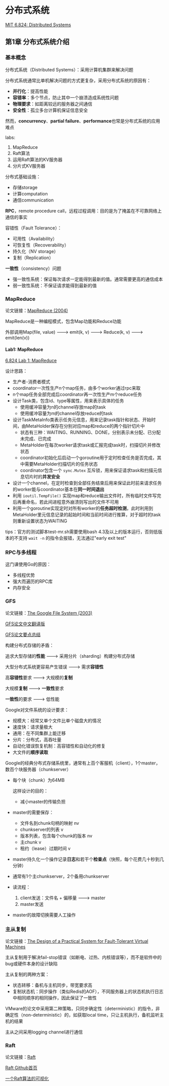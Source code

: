 # 分布式系统

[MIT 6.824: Distributed Systems](https://pdos.csail.mit.edu/6.824/index.html)

## 第1章 分布式系统介绍

### 基本概念

分布式系统（Distributed Systems）：采用计算机集群来解决问题

分布式系统通常比单机解决问题的方式更复杂，采用分布式系统的原因有：

- **并行化**：提高性能
- **容错率**：多个节点，防止其中一个崩溃造成系统性问题
- **物理要求**：如距离较远的服务器之间通信
- **安全性**：孤立多台计算机保证信息安全

然而，**concurrency**、**partial failure**、**performance**也常是分布式系统的应用难点



labs:

1. MapReduce
2. Raft算法
3. 运用Raft算法的KV服务器
4. 分片式KV服务器



分布式基础设施：

- 存储storage
- 计算computation
- 通信communication



**RPC**，remote procedure call，远程过程调用：目的是为了掩盖在不可靠网络上通信的事实



容错性（Fault Tolerance）：

- 可用性（Availability）
- 可恢复性（Recoverability）
- 持久化（NV storage）
- 复制（Replication）



**一致性**（consistency）问题

- 强一致性系统：保证每次请求一定能得到最新的值。通常需要更高的通信成本
- 弱一致性系统：不保证请求能得到最新的值





### MapReduce

论文链接：[MapReduce (2004)](https://pdos.csail.mit.edu/6.824/papers/mapreduce.pdf)

MapReduce是一种编程模式，包含Map功能和Reduce功能

外部调用Map(file, value) ---> emit(k, v) ---> Reduce(k, v) ---> emit(len(v))



#### Lab1: MapReduce

[6.824 Lab 1: MapReduce](https://pdos.csail.mit.edu/6.824/labs/lab-mr.html)



设计思路：

- 生产者-消费者模式
- coordinator一次性生产n个map任务，由多个worker通过rpc来取
- n个map任务全部完成后coordinator再一次性生产m个reduce任务
- 设计Task类，包含id、type等属性，用来表示具体的任务
  - 使用缓冲容量为n的channel存放map的task
  - 使用缓冲容量为m的channel存放reduce的task
- 设计TaskMetaInfo类表示任务元信息，用来记录task指针和状态、开始时间，由MetaHolder保存在分别对应map和reduce的两个指针切片中
  - 状态有三种：WAITING、RUNNING、DONE，分别表示未分配、已分配未完成、已完成
  - MetaHolder在每次worker请求task或汇报完成task时，扫描切片并修改状态
  - coordinator初始化后启动一个goroutine用于定时检查任务是否完成，其中需要MetaHolder扫描切片的任务状态
  - coordinator包含一个 `sync.Mutex` 互斥锁，用来保证请求task和扫描元信息切片时的**并发安全**
- 设计一个channel，在定时检查到全部任务结束后用来保证此时前来请求任务的worker能与coordinator基本在**同一时间退出**
- 利用 `ioutil.TempFile()` 实现map和reduce输出文件时，所有临时文件写完后再重命名，若此间进程意外崩溃则写出的文件不可用
- 利用一个goroutine实现定时对所有worker的**任务超时检测**，此时利用到MetaHolder里元信息记录的起始时间和当前时间进行推算，对于超时的task则重新设置状态为WAITING



tips：官方的测试脚本test-mr.sh需要使用bash 4.3及以上的版本运行，否则低版本的不支持 `wait -n` 的指令会报错，无法通过"early exit test"





### RPC与多线程

这门课使用Go的原因：

- 多线程优势
- 强大而遍历的RPC库
- 内存安全





### GFS

论文链接：[The Google File System (2003)](https://pdos.csail.mit.edu/6.824/papers/gfs.pdf)

[GFS论文中文翻译版](https://developer.aliyun.com/article/586529)

[GFS论文要点总结](https://blog.csdn.net/yuyixinye/article/details/43483139?ops_request_misc=%257B%2522request%255Fid%2522%253A%2522165148078416782388045568%2522%252C%2522scm%2522%253A%252220140713.130102334.pc%255Fall.%2522%257D&request_id=165148078416782388045568&biz_id=0&utm_medium=distribute.pc_search_result.none-task-blog-2~all~first_rank_ecpm_v1~hot_rank-1-43483139.142^v9^pc_search_result_cache,157^v4^control&utm_term=The+Google+File+System&spm=1018.2226.3001.4187)



构建分布式存储的矛盾：

追求大型存储的**性能** ---> 采用分片（sharding）构建分布式存储

大型分布式系统更容易产生错误 ---> 需求**容错性**

高**容错性**要求 ---> 大规模的**复制**

大规模**复制** ---> **一致性**要求

**一致性**的要求 ---> 低性能



Google对文件系统的设计要求：

- 规模大：经常又单个文件比单个磁盘大的情况
- 速度快：请求量极大
- 通用：在不同集群上能迁移
- 分片：分布式，高吞吐量
- 自动化错误恢复机制：高容错性和自动化的修复
- 大文件的**顺序读取**



Google的经典分布式存储系统里，通常有上百个客服机（client），1个master，数百个块服务器（chunkserver）

- 每个块（chunk）为64MB

  这样设计的目的：

  - 减小master的传输负担

- master的需要保存：

  - 文件名到chunk句柄的映射 nv
  - chunkserver的列表 v
  - 版本列表，包含每个chunk的版本 nv
  - 主chunk v
  - 租约（lease）过期时间 v

- master持久化一个操作记录**日志**和若干个**检查点**（快照，每个花费几十秒到几分钟）

- 通常有1个主chunkserver，2个备用chunkserver

- 读流程：

  1. client发送：文件名 + 偏移量 ---> master
  2. master发送

- master的故障切换需要人工操作





### 主从复制

论文链接：[The Design of a Practical System for Fault-Tolerant Virtual Machines](https://pdos.csail.mit.edu/6.824/papers/vm-ft.pdf)



主从复制用于解决fail-stop错误（如断电、过热、内核错误等），而不是软件中的bug或硬件本身的设计缺陷



主从复制的两种方案：

- 状态转移：备机与主机同步，带宽要求高
- 复制状态机：同步操作（类似Redis的AOF），不同服务器上的状态机执行日志中相同顺序的相同操作，因此保证了一致性

VMware的论文中采用第二种策略，只同步确定性（deterministic）的指令，非确定性（non-deterministic）的，如获取local time，只让主机执行，备机监听主机的结果

主从之间采用logging channel进行通信





### Raft

论文链接：[Raft](https://raft.github.io/raft.pdf)

[Raft Github首页](https://raft.github.io/)

[一个Raft算法的可视化](http://thesecretlivesofdata.com/raft/)

